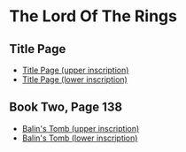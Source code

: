 # The Lord Of The Rings #

## Title Page ##

  * [Title Page (upper inscription)](http://runetranscriber.googlecode.com/svn/trunk/core/doc/tlotrTitlePageUpper.html)
  * [Title Page (lower inscription)](http://runetranscriber.googlecode.com/svn/trunk/core/doc/tlotrTitlePageLower.html)

## Book Two, Page 138 ##

  * [Balin's Tomb (upper inscription)](http://runetranscriber.googlecode.com/svn/trunk/core/doc/tlotrBalinsTombUpper.html)
  * [Balin's Tomb (lower inscription)](http://runetranscriber.googlecode.com/svn/trunk/core/doc/tlotrBalinsTombLower.html)